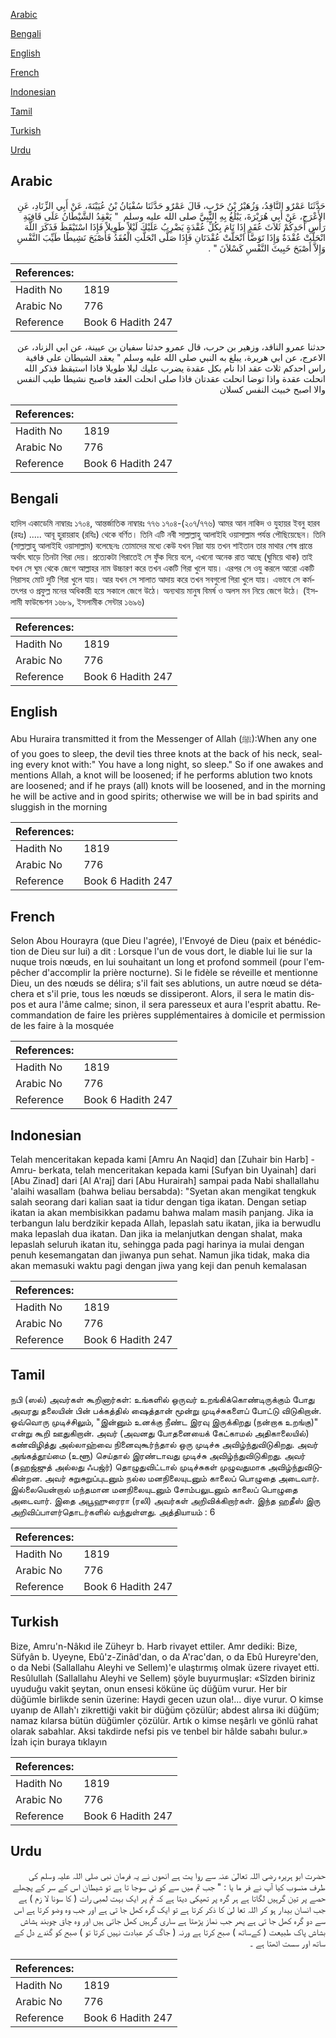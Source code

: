 [Arabic](#arabic)

[Bengali](#bengali)

[English](#english)

[French](#french)

[Indonesian](#indonesian)

[Tamil](#tamil)

[Turkish](#turkish)

[Urdu](#urdu)

## Arabic


<div dir="rtl" lang="ar" style={{fontSize:'larger',backgroundColor:'#f8f9fa',padding:20}}>
حَدَّثَنَا عَمْرٌو النَّاقِدُ، وَزُهَيْرُ بْنُ حَرْبٍ، قَالَ عَمْرٌو حَدَّثَنَا سُفْيَانُ بْنُ عُيَيْنَةَ، عَنْ أَبِي الزِّنَادِ، عَنِ الأَعْرَجِ، عَنْ أَبِي هُرَيْرَةَ، يَبْلُغُ بِهِ النَّبِيَّ صلى الله عليه وسلم ‏ "‏ يَعْقِدُ الشَّيْطَانُ عَلَى قَافِيَةِ رَأْسِ أَحَدِكُمْ ثَلاَثَ عُقَدٍ إِذَا نَامَ بِكُلِّ عُقْدَةٍ يَضْرِبُ عَلَيْكَ لَيْلاً طَوِيلاً فَإِذَا اسْتَيْقَظَ فَذَكَرَ اللَّهَ انْحَلَّتْ عُقْدَةٌ وَإِذَا تَوَضَّأَ انْحَلَّتْ عُقْدَتَانِ فَإِذَا صَلَّى انْحَلَّتِ الْعُقَدُ فَأَصْبَحَ نَشِيطًا طَيِّبَ النَّفْسِ وَإِلاَّ أَصْبَحَ خَبِيثَ النَّفْسِ كَسْلاَنَ ‏"‏ ‏.‏
</div>
<div style={{backgroundColor:'#f8f9fa',padding:20, marginBottom: 10}}><table> <thead> <tr> <th>References:</th> <th></th> </tr> </thead> <tbody><tr><td>Hadith No</td><td>1819</td></tr><tr><td>Arabic No</td><td>776</td></tr><tr><td>Reference</td><td>Book 6 Hadith 247</td></tr></tbody></table></div>


<div dir="rtl" lang="ar" style={{fontSize:'larger',backgroundColor:'#f8f9fa',padding:20}}>
حدثنا عمرو الناقد، وزهير بن حرب، قال عمرو حدثنا سفيان بن عيينة، عن ابي الزناد، عن الاعرج، عن ابي هريرة، يبلغ به النبي صلى الله عليه وسلم " يعقد الشيطان على قافية راس احدكم ثلاث عقد اذا نام بكل عقدة يضرب عليك ليلا طويلا فاذا استيقظ فذكر الله انحلت عقدة واذا توضا انحلت عقدتان فاذا صلى انحلت العقد فاصبح نشيطا طيب النفس والا اصبح خبيث النفس كسلان
</div>
<div style={{backgroundColor:'#f8f9fa',padding:20, marginBottom: 10}}><table> <thead> <tr> <th>References:</th> <th></th> </tr> </thead> <tbody><tr><td>Hadith No</td><td>1819</td></tr><tr><td>Arabic No</td><td>776</td></tr><tr><td>Reference</td><td>Book 6 Hadith 247</td></tr></tbody></table></div>

## Bengali


<div dir="ltr" lang="bn" style={{fontSize:'larger',backgroundColor:'#f8f9fa',padding:20}}>
হাদিস একাডেমি নাম্বারঃ ১৭০৪, আন্তর্জাতিক নাম্বারঃ ৭৭৬ ১৭০৪-(২০৭/৭৭৬) আমর আন নাকিদ ও যুহায়র ইবনু হারব (রহঃ) ..... আবূ হুরায়রাহ (রযিঃ) থেকে বর্ণিত। তিনি এটি নবী সাল্লাল্লাহু আলাইহি ওয়াসাল্লাম পর্যন্ত পৌছিয়েছেন। তিনি (সাল্লাল্লাহু আলাইহি ওয়াসাল্লাম) বলেছেনঃ তোমাদের মধ্যে কেউ যখন নিদ্রা যায় তখন শাইতান তার মাথার শেষ প্রান্তে অর্থাৎ ঘাড়ে তিনটা গিরা দেয়। প্রত্যেকটা গিরাতেই সে ফুঁক দিয়ে বলে, এখনো অনেক রাত আছে (ঘুমিয়ে থাক) তাই যখন সে ঘুম থেকে জেগে আল্লাহর নাম উচ্চারণ করে তখন একটি গিরা খুলে যায়। এরপর সে ওযু করলে আরো একটি গিরাসহ মোট দুটি গিরা খুলে যায়। আর যখন সে সালাত আদায় করে তখন সবগুলো গিরা খুলে যায়। এভাবে সে কর্মতৎপর ও প্রফুল্ল মনের অধিকারী হয়ে সকালে জেগে উঠে। অন্যথায় মানুষ বিমর্ষ ও অলস মন নিয়ে জেগে উঠে। (ইসলামী ফাউন্ডেশন ১৬৮৯, ইসলামীক সেন্টার ১৬৯৬)
</div>
<div style={{backgroundColor:'#f8f9fa',padding:20, marginBottom: 10}}><table> <thead> <tr> <th>References:</th> <th></th> </tr> </thead> <tbody><tr><td>Hadith No</td><td>1819</td></tr><tr><td>Arabic No</td><td>776</td></tr><tr><td>Reference</td><td>Book 6 Hadith 247</td></tr></tbody></table></div>

## English


<div dir="ltr" lang="en" style={{fontSize:'larger',backgroundColor:'#f8f9fa',padding:20}}>
Abu Huraira transmitted it from the Messenger of Allah (ﷺ):When any one of you goes to sleep, the devil ties three knots at the back of his neck, sealing every knot with:" You have a long night, so sleep." So if one awakes and mentions Allah, a knot will be loosened; if he performs ablution two knots are loosened; and if he prays (all) knots will be loosened, and in the morning he will be active and in good spirits; otherwise we will be in bad spirits and sluggish in the morning
</div>
<div style={{backgroundColor:'#f8f9fa',padding:20, marginBottom: 10}}><table> <thead> <tr> <th>References:</th> <th></th> </tr> </thead> <tbody><tr><td>Hadith No</td><td>1819</td></tr><tr><td>Arabic No</td><td>776</td></tr><tr><td>Reference</td><td>Book 6 Hadith 247</td></tr></tbody></table></div>

## French


<div dir="ltr" lang="fr" style={{fontSize:'larger',backgroundColor:'#f8f9fa',padding:20}}>
Selon Abou Hourayra (que Dieu l'agrée), l'Envoyé de Dieu (paix et bénédiction de Dieu sur lui) a dit : Lorsque l'un de vous dort, le diable lui lie sur la nuque trois nœuds, en lui souhaitant un long et profond sommeil (pour l'empêcher d'accomplir la prière nocturne). Si le fidèle se réveille et mentionne Dieu, un des nœuds se délira; s'il fait ses ablutions, un autre nœud se détachera et s'il prie, tous les nœuds se dissiperont. Alors, il sera le matin dispos et aura l'âme calme; sinon, il sera paresseux et aura l'esprit abattu. Recommandation de faire les prières supplémentaires à domicile et permission de les faire à la mosquée
</div>
<div style={{backgroundColor:'#f8f9fa',padding:20, marginBottom: 10}}><table> <thead> <tr> <th>References:</th> <th></th> </tr> </thead> <tbody><tr><td>Hadith No</td><td>1819</td></tr><tr><td>Arabic No</td><td>776</td></tr><tr><td>Reference</td><td>Book 6 Hadith 247</td></tr></tbody></table></div>

## Indonesian


<div dir="ltr" lang="id" style={{fontSize:'larger',backgroundColor:'#f8f9fa',padding:20}}>
Telah menceritakan kepada kami [Amru An Naqid] dan [Zuhair bin Harb] -Amru- berkata, telah menceritakan kepada kami [Sufyan bin Uyainah] dari [Abu Zinad] dari [Al A'raj] dari [Abu Hurairah] sampai pada Nabi shallallahu 'alaihi wasallam (bahwa beliau bersabda): "Syetan akan mengikat tengkuk salah seorang dari kalian saat ia tidur dengan tiga ikatan. Dengan setiap ikatan ia akan membisikkan padamu bahwa malam masih panjang. Jika ia terbangun lalu berdzikir kepada Allah, lepaslah satu ikatan, jika ia berwudlu maka lepaslah dua ikatan. Dan jika ia melanjutkan dengan shalat, maka lepaslah seluruh ikatan itu, sehingga pada pagi harinya ia mulai dengan penuh kesemangatan dan jiwanya pun sehat. Namun jika tidak, maka dia akan memasuki waktu pagi dengan jiwa yang keji dan penuh kemalasan
</div>
<div style={{backgroundColor:'#f8f9fa',padding:20, marginBottom: 10}}><table> <thead> <tr> <th>References:</th> <th></th> </tr> </thead> <tbody><tr><td>Hadith No</td><td>1819</td></tr><tr><td>Arabic No</td><td>776</td></tr><tr><td>Reference</td><td>Book 6 Hadith 247</td></tr></tbody></table></div>

## Tamil


<div dir="ltr" lang="ta" style={{fontSize:'larger',backgroundColor:'#f8f9fa',padding:20}}>
நபி (ஸல்) அவர்கள் கூறினார்கள்: உங்களில் ஒருவர் உறங்கிக்கொண்டிருக்கும் போது அவரது தலையின் பின் பக்கத்தில் ஷைத்தான் மூன்று முடிச்சுகளைப் போட்டு விடுகிறான். ஒவ்வொரு முடிச்சிலும், "இன்னும் உனக்கு நீண்ட இரவு இருக்கிறது (நன்றாக உறங்கு)" என்று கூறி ஊதுகிறான். அவர் (அவனது போதனையைக் கேட்காமல் அதிகாலையில்) கண்விழித்து அல்லாஹ்வை நினைவுகூர்ந்தால் ஒரு முடிச்சு அவிழ்ந்துவிடுகிறது. அவர் அங்கத்தூய்மை (உளூ) செய்தால் இரண்டாவது முடிச்சு அவிழ்ந்துவிடுகிறது. அவர் (தஹஜ்ஜுத் அல்லது ஃபஜ்ர்) தொழுதுவிட்டால் முடிச்சுகள் முழுவதுமாக அவிழ்ந்துவிடுகின்றன. அவர் சுறுசுறுப்புடனும் நல்ல மனநிலையுடனும் காலைப் பொழுதை அடைவார். இல்லையென்றால் மந்தமான மனநிலையுடனும் சோம்பலுடனும் காலைப் பொழுதை அடைவார். இதை அபூஹுரைரா (ரலி) அவர்கள் அறிவிக்கிறார்கள். இந்த ஹதீஸ் இரு அறிவிப்பாளர்தொடர்களில் வந்துள்ளது. அத்தியாயம் : 6
</div>
<div style={{backgroundColor:'#f8f9fa',padding:20, marginBottom: 10}}><table> <thead> <tr> <th>References:</th> <th></th> </tr> </thead> <tbody><tr><td>Hadith No</td><td>1819</td></tr><tr><td>Arabic No</td><td>776</td></tr><tr><td>Reference</td><td>Book 6 Hadith 247</td></tr></tbody></table></div>

## Turkish


<div dir="ltr" lang="tr" style={{fontSize:'larger',backgroundColor:'#f8f9fa',padding:20}}>
Bize, Amru'n-Nâkıd ile Züheyr b. Harb rivayet ettiler. Amr dediki: Bize, Süfyân b. Uyeyne, Ebû'z-Zinâd'dan, o da A'rac'dan, o da Ebû Hureyre'den, o da Nebi (Sallallahu Aleyhi ve Sellem)'e ulaştırmış olmak üzere rivayet etti. Resûlullah (Sallallahu Aleyhi ve Sellem) şöyle buyurmuşlar: «Sîzden biriniz uyuduğu vakit şeytan, onun ensesi köküne üç düğüm vurur. Her bir düğümle birlikde senin üzerine: Haydi gecen uzun ola!... diye vurur. O kimse uyanıp de Allah'ı zikrettiği vakit bir düğüm çözülür; abdest alırsa iki düğüm; namaz kılarsa bütün düğümler çözülür. Artık o kimse neşârlı ve gönlü rahat olarak sabahlar. Aksi takdirde nefsi pis ve tenbel bir hâlde sabahı bulur.» İzah için buraya tıklayın
</div>
<div style={{backgroundColor:'#f8f9fa',padding:20, marginBottom: 10}}><table> <thead> <tr> <th>References:</th> <th></th> </tr> </thead> <tbody><tr><td>Hadith No</td><td>1819</td></tr><tr><td>Arabic No</td><td>776</td></tr><tr><td>Reference</td><td>Book 6 Hadith 247</td></tr></tbody></table></div>

## Urdu


<div dir="rtl" lang="ur" style={{fontSize:'larger',backgroundColor:'#f8f9fa',padding:20}}>
حضرت ابو ہریرہ رضی اللہ تعالیٰ عنہ سے روا یت ہے انھوں نے یہ فرمان نبی صلی اللہ علیہ وسلم کی طرف منسوب کیا آپ نے فر ما یا : " جب تم میں سے کو ئی سوجا تا ہے تو شیطان اس کے سر کے پچھلے حصے پر تین گرہیں لگاتا ہے ہر گرہ پر تھپکی دیتا ہے کہ تم پر ایک بہت لمبی رات ( کا سونا لا زم ) ہے جب انسان بیدار ہو کر اللہ تعا لیٰ کا ذکر کرتا ہے تو ایک گرہ کھل جا تی ہے اور جب وہ وضو کرتا ہے اس سے دو گرہ کھل جا تی ہے پھر جب نماز پڑھتا ہے ساری گرہیں کھل جاتی ہیں اور وہ چاق چوبند ہشاش بشاش پاک طبیعت ( کےساتھ ) صبح کرتا ہے ورنہ ( جاگ کر عبادت نہیں کرتا تو ) صبح کو گندے دل کے ساتھ اور سست اٹھتا ہے ۔
</div>
<div style={{backgroundColor:'#f8f9fa',padding:20, marginBottom: 10}}><table> <thead> <tr> <th>References:</th> <th></th> </tr> </thead> <tbody><tr><td>Hadith No</td><td>1819</td></tr><tr><td>Arabic No</td><td>776</td></tr><tr><td>Reference</td><td>Book 6 Hadith 247</td></tr></tbody></table></div>